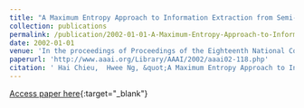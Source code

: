 ```yaml
---
title: "A Maximum Entropy Approach to Information Extraction from Semi-Structured and Free Text"
collection: publications
permalink: /publication/2002-01-01-A-Maximum-Entropy-Approach-to-Information-Extraction-from-Semi-Structured-and-Free-Text
date: 2002-01-01
venue: 'In the proceedings of Proceedings of the Eighteenth National Conference on Artificial Intelligence and Fourteenth Conference on Innovative Applications of Artificial Intelligence, July 28 - August 1, 2002, Edmonton, Alberta, Canada'
paperurl: 'http://www.aaai.org/Library/AAAI/2002/aaai02-118.php'
citation: ' Hai Chieu,  Hwee Ng, &quot;A Maximum Entropy Approach to Information Extraction from Semi-Structured and Free Text.&quot; In the proceedings of Proceedings of the Eighteenth National Conference on Artificial Intelligence and Fourteenth Conference on Innovative Applications of Artificial Intelligence, July 28 - August 1, 2002, Edmonton, Alberta, Canada, 2002.'
---
```

[Access paper here](http://www.aaai.org/Library/AAAI/2002/aaai02-118.php){:target="_blank"}
